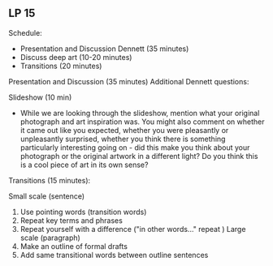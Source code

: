 ## LP 15

Schedule:
- Presentation and Discussion Dennett (35 minutes)
- Discuss deep art (10-20 minutes)
- Transitions (20 minutes)

Presentation and Discussion (35 minutes)
Additional Dennett questions: 


Slideshow (10 min)
- While we are looking through the slideshow, mention what your original photograph and art inspiration was. You might also comment on whether it came out like you expected, whether you were pleasantly or unpleasantly surprised, whether you think there is something particularly interesting going on - did this make you think about your photograph or the original artwork in a different light? Do you think this is a cool piece of art in its own sense?


Transitions (15 minutes):

Small scale (sentence)
  1. Use pointing words (transition words)
  2. Repeat key terms and phrases
  3. Repeat yourself with a difference ("in other words..." repeat )
Large scale (paragraph)
  1. Make an outline of formal drafts
  2. Add same transitional words between outline sentences
